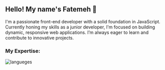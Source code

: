 <h2>Hello! My name's Fatemeh 👋</h2>
<p>I'm a passionate front-end developer with a solid foundation in JavaScript. Currently honing my skills as a junior developer, I'm focused on building dynamic, responsive web applications. I’m always eager to learn and contribute to innovative projects.
</p>
<h3>My Expertise:</h3>
<img src='https://skillicons.dev/icons?i=html,css,sass,bootstrap,js,git,github' alt='langueges' />
<!-- <h3>My Social Network:</h3>
<img src='https://skillicons.dev/icons?i=gmail,linkedin,discord' alt='socialnetwork' /> -->

<!--
**fatemehslh/fatemehslh** is a ✨ _special_ ✨ repository because its `README.md` (this file) appears on your GitHub profile.

Here are some ideas to get you started:

- 🔭 I’m currently working on ...
- 🌱 I’m currently learning ...
- 👯 I’m looking to collaborate on ...
- 🤔 I’m looking for help with ...
- 💬 Ask me about ...
- 📫 How to reach me: ...
- 😄 Pronouns: ...
- ⚡ Fun fact: ...
-->
